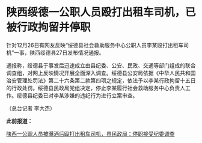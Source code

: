 # 陕西绥德一公职人员殴打出租车司机，已被行政拘留并停职

针对12月26日有网友反映“绥德县社会救助服务中心公职人员李某殴打出租车司机”一事，陕西绥德县27日发布情况通报。

通报称，绥德县于事发后迅速成立由县纪委、公安、民政、交通等部门组成的联合调查组，对网上反映情况开展全面深入调查。绥德县公安局依据《中华人民共和国治安管理处罚法》第二十六条第二款第四项之规定，依法予以李某行政拘留十五日的行政处罚。绥德县民政局党组决定，停止李某履行社会救助服务中心负责人工作。绥德县纪委已对李某涉嫌的违纪行为进行立案审查。

（总台记者 李大杰）

**此前报道：**

[陕西一公职人员被曝酒后殴打出租车司机，县民政局：停职接受纪委调查](https://news.qq.com/rain/a/20231227A03V8300)

